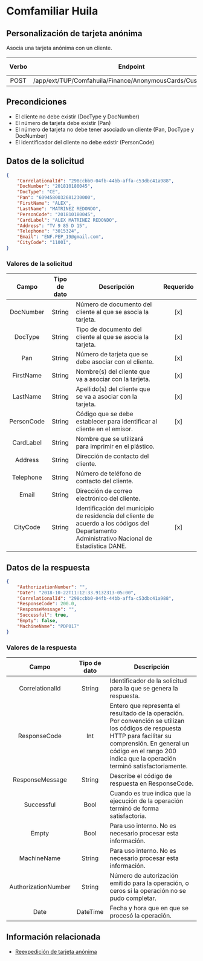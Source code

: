 # Comfamiliar Huila
## Personalización de tarjeta anónima

Asocia una tarjeta anónima con un cliente.

Verbo | Endpoint | Requiere autenticación
:---: | -------- | :------------:
POST | /app/ext/TUP/Comfahuila/Finance/AnonymousCards/Customizations | [x]

## Precondiciones

- El cliente no debe existir (DocType y DocNumber)
- El número de tarjeta debe existir (Pan)
- El número de tarjeta no debe tener asociado un cliente (Pan, DocType y DocNumber)
- El identificador del cliente no debe existir (PersonCode)

## Datos de la solicitud

```json
{
	"CorrelationalId": "298ccbb0-04fb-44bb-affa-c53dbc41a988",
	"DocNumber": "201810180045",
	"DocType": "CE",
	"Pan": "6094580032681230000",
	"FirstName": "ALEX",
	"LastName": "MATRINEZ REDONDO",
	"PersonCode": "201810180045",
	"CardLabel": "ALEX MATRINEZ REDONDO",
	"Address": "TV 9 85 D 15",
	"Telephone": "3015324",
	"Email": "ENF.PEP_19@gmail.com",
	"CityCode": "11001",
}
```

### Valores de la solicitud

Campo | Tipo de dato | Descripción | Requerido
:---: | :--------: | ------------ | :-----:
DocNumber | String | Número de documento del cliente al que se asocia la tarjeta. | [x]
DocType | String | Tipo de documento del cliente al que se asocia la tarjeta. | [x]
Pan | String | Número de tarjeta que se debe asociar con el cliente. | [x]
FirstName | String | Nombre(s) del cliente que va a asociar con la tarjeta. | [x]
LastName | String | Apellido(s) del cliente que se va a asociar con la  tarjeta. | [x]
PersonCode | String | Código que se debe establecer para identificar al cliente en el emisor. | [x]
CardLabel | String | Nombre que se utilizará  para imprimir en el plástico.
Address | String | Dirección de contacto del cliente.
Telephone | String | Número de teléfono de contacto del cliente.
Email | String | Dirección de correo electrónico del cliente.
CityCode | String | Identificación del  municipio de residencia del cliente de acuerdo a los códigos del Departamento Administrativo Nacional de Estadística DANE. | [x]

## Datos de la respuesta

```json
{
	"AuthorizationNumber": "",
	"Date": "2018-10-22T11:12:33.9132313-05:00",
	"CorrelationalId": "298ccbb0-04fb-44bb-affa-c53dbc41a988",
	"ResponseCode": 200.0,
	"ResponseMessage": "",
	"Successful": true,
	"Empty": false,
	"MachineName": "PDP017"
}
```

### Valores de la respuesta

Campo | Tipo de dato | Descripción
:---: | :--------: | ------------
Correlationalld | String | Identificador de la solicitud para la que se genera la respuesta.
ResponseCode | Int | Entero que representa el resultado de la operación. Por convención se utilizan los códigos de respuesta HTTP para facilitar su comprensión. En general un código en el rango 200 indica que la operación terminó satisfactoriamente.
ResponseMessage | String | Describe el código de respuesta en ResponseCode.
Successful | Bool | Cuando es true indica que la ejecución de la operación terminó de forma satisfactoria.
Empty | Bool | Para uso interno. No es necesario procesar esta información.
MachineName | String | Para uso interno. No es necesario procesar esta información.
AuthorizationNumber | String | Número de autorización emitido para la operación, o ceros si la operación no se pudo completar.
Date | DateTime | Fecha y hora que en que se procesó la operación.

## Información relacionada

- [Reexpedición de tarjeta anónima](Comfahuila-AnonimousCardReissue.md)
